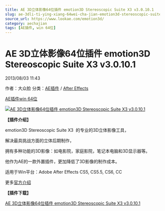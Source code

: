 ```yaml
---
title: AE 3D立体影像64位插件 emotion3D Stereoscopic Suite X3 v3.0.10.1
slug: ae-3dli-ti-ying-xiang-64wei-cha-jian-emotion3d-stereoscopic-suite-x3-v3-0-10-1
source_url: https://www.lookae.com/emotion3d/
category: aechajian
tags: [AE插件, win 64位]
---
```

# AE 3D立体影像64位插件 emotion3D Stereoscopic Suite X3 v3.0.10.1

2013/08/03 11:43

作者：大众脸
分类：[AE插件](https://www.lookae.com/after-effects/aechajian/) / [After Effects](https://www.lookae.com/after-effects/)

[AE插件](https://www.lookae.com/tag/ae%e6%8f%92%e4%bb%b6/)[win 64位](https://www.lookae.com/tag/win-64%e4%bd%8d/)

[![AE 3D立体影像64位插件 emotion3D Stereoscopic Suite X3 v3.0.10.1](https://www.lookae.com/wp-content/uploads/2013/08/emotion3D.jpg "AE 3D立体影像64位插件 emotion3D Stereoscopic Suite X3 v3.0.10.1-LookAE.com")](https://www.lookae.com/wp-content/uploads/2013/08/emotion3D.jpg)

**【插件介绍】**

emotion3D Stereoscopic Suite X3  的专业的3D立体影像工具，

解决最具挑战方面的立体后期制作，

拥有多种功能的3D影像：如电影院，家庭影院，笔记本电脑和3D显示器等。

他作为AE的一款外置插件，更加降低了3D影像的制作成本。

适用于Win平台：Adobe After Effects CS5, CS5.5, CS6, CC

更多[官方介绍](http://www.emotion3d.tv/stereoscopic-suite/feature-overview)

**【插件下载】**

[AE 3D立体影像64位插件 emotion3D Stereoscopic Suite X3 v3.0.10.1](https://www.400gb.com/file/26814439)
